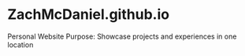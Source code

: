 # ZachMcDaniel.github.io
Personal Website
Purpose: Showcase projects and experiences in one location
